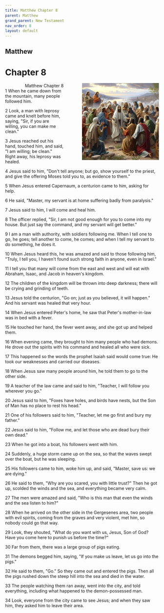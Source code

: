 ```yaml
---
title: Matthew Chapter 8
parent: Matthew
grand_parent: New Testament
nav_order: 8
layout: default
---
```


## Matthew

# Chapter 8

<div style="clear: both; text-align: right;">
    <img src="/assets/Image/Matthew/500/8.jpg" alt="Matthew Chapter 8" class="chapter-image" style="max-width: 50%; height: auto; float: right; margin: 0 0 10px 10px; padding-left: 10%;">
    <figcaption style="font-size: 14px;">Matthew Chapter 8</figcaption>
</div>
1 When he came down from the mountain, many people followed him.

2 Look, a man with leprosy came and knelt before him, saying, "Sir, if you are willing, you can make me clean."

3 Jesus reached out his hand, touched him, and said, "I am willing; be clean." Right away, his leprosy was healed.

4 Jesus said to him, "Don't tell anyone; but go, show yourself to the priest, and give the offering Moses told you to, as evidence to them."

5 When Jesus entered Capernaum, a centurion came to him, asking for help.

6 He said, "Master, my servant is at home suffering badly from paralysis."

7 Jesus said to him, I will come and heal him.

8 The officer replied, "Sir, I am not good enough for you to come into my house. But just say the command, and my servant will get better."

9 I am a man with authority, with soldiers following me. When I tell one to go, he goes; tell another to come, he comes; and when I tell my servant to do something, he does it.

10 When Jesus heard this, he was amazed and said to those following him, "Truly, I tell you, I haven't found such strong faith in anyone, even in Israel."

11 I tell you that many will come from the east and west and will eat with Abraham, Isaac, and Jacob in heaven's kingdom.

12 The children of the kingdom will be thrown into deep darkness; there will be crying and grinding of teeth.

13 Jesus told the centurion, "Go on; just as you believed, it will happen." And his servant was healed that very hour.

14 When Jesus entered Peter's home, he saw that Peter's mother-in-law was in bed with a fever.

15 He touched her hand, the fever went away, and she got up and helped them.

16 When evening came, they brought to him many people who had demons. He drove out the spirits with his command and healed all who were sick.

17 This happened so the words the prophet Isaiah said would come true: He took our weaknesses and carried our diseases.

18 When Jesus saw many people around him, he told them to go to the other side.

19 A teacher of the law came and said to him, "Teacher, I will follow you wherever you go."

20 Jesus said to him, "Foxes have holes, and birds have nests, but the Son of Man has no place to rest his head."

21 One of his followers said to him, "Teacher, let me go first and bury my father."

22 Jesus said to him, "Follow me, and let those who are dead bury their own dead."

23 When he got into a boat, his followers went with him.

24 Suddenly, a huge storm came up on the sea, so that the waves swept over the boat, but he was sleeping.

25 His followers came to him, woke him up, and said, "Master, save us: we are dying."

26 He said to them, "Why are you scared, you with little trust?" Then he got up, scolded the winds and the sea, and everything became very calm.

27 The men were amazed and said, "Who is this man that even the winds and the sea listen to him?"

28 When he arrived on the other side in the Gergesenes area, two people with evil spirits, coming from the graves and very violent, met him, so nobody could go that way.

29 Look, they shouted, "What do you want with us, Jesus, Son of God? Have you come here to punish us before the time?"

30 Far from them, there was a large group of pigs eating.

31 The demons begged him, saying, "If you make us leave, let us go into the pigs."

32 He said to them, "Go." So they came out and entered the pigs. Then all the pigs rushed down the steep hill into the sea and died in the water.

33 The people watching them ran away, went into the city, and told everything, including what happened to the demon-possessed man.

34 Look, everyone from the city came to see Jesus; and when they saw him, they asked him to leave their area.


